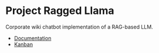 # Project Ragged Llama

Corporate wiki chatbot implementation of a RAG-based LLM.

* [Documentation](https://celeryexchange.github.io/project-ragged-llama/)
* [Kanban](https://github.com/users/celeryexchange/projects/1)

